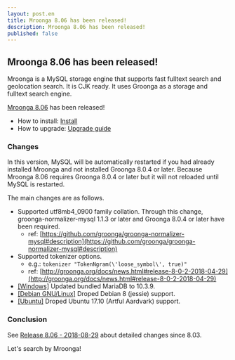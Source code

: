 ```yaml
---
layout: post.en
title: Mroonga 8.06 has been released!
description: Mroonga 8.06 has been released!
published: false
---
```


## Mroonga 8.06 has been released!

Mroonga is a MySQL storage engine that supports fast fulltext search
and geolocation search. It is CJK ready. It uses Groonga as a storage
and fulltext search engine.

[Mroonga 8.06](/docs/news.html#release-8-06) has been released!

* How to install: [Install](/docs/install.html)
* How to upgrade: [Upgrade guide](/docs/upgrade.html)

### Changes

In this version, MySQL will be automatically restarted if you had
already installed Mroonga and not installed Groonga 8.0.4 or later.
Because Mroonga 8.06 requires Groonga 8.0.4 or later but it will not
reloaded until MySQL is restarted.

The main changes are as follows.

* Supported utf8mb4_0900 family collation.
  Through this change, groonga-normalizer-mysql 1.1.3 or later and Groonga 8.0.4 or later have been required.
  * ref: [https://github.com/groonga/groonga-normalizer-mysql#description](https://github.com/groonga/groonga-normalizer-mysql#description)
* Supported tokenizer options.
  * e.g.: `tokenizer "TokenNgram(\'loose_symbol\', true)"`
  * ref: [http://groonga.org/docs/news.html#release-8-0-2-2018-04-29](http://groonga.org/docs/news.html#release-8-0-2-2018-04-29)
* [\[Windows\]](/docs/install/windows.html) Updated bundled MariaDB to 10.3.9.
* [\[Debian GNU/Linux\]](/docs/install/debian.html) Droped Debian 8 (jessie) support.
* [\[Ubuntu\]](/docs/install/ubuntu.html) Droped Ubuntu 17.10 (Artful Aardvark) support.

### Conclusion

See [Release 8.06 - 2018-08-29](/docs/news.html#release-8-06) about detailed changes since 8.03.

Let's search by Mroonga!
